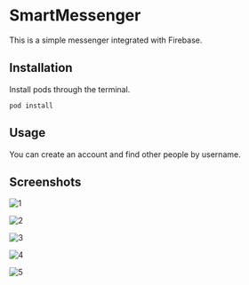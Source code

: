# SmartMessenger

This is a simple messenger integrated with Firebase.

## Installation

Install pods through the terminal.

 ```shell
pod install 
``` 

## Usage

You can create an account and find other people by username. 

## Screenshots

![1](https://user-images.githubusercontent.com/91344640/168440488-f41bb6c9-6f8d-4c5b-af82-cbaed73606cd.png)

![2](https://user-images.githubusercontent.com/91344640/168440501-4ff895aa-5131-42a9-b6ee-a04e3d3c6c86.png)

![3](https://user-images.githubusercontent.com/91344640/168440512-55f98fb5-bcea-4859-bfd7-f95acbf31b76.png)

![4](https://user-images.githubusercontent.com/91344640/168440518-0bc8db61-66a9-4c9d-b9e2-6fc1f1f26d9c.png)

![5](https://user-images.githubusercontent.com/91344640/168440525-a44fb916-689f-45f6-ad61-68360f4d2f62.png)
